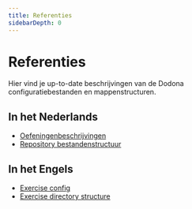 ```yaml
---
title: Referenties
sidebarDepth: 0
---
```

# Referenties

Hier vind je up-to-date beschrijvingen van de Dodona configuratiebestanden en mappenstructuren.

## In het Nederlands
* [Oefeningenbeschrijvingen](exercise-description)
* [Repository bestandenstructuur](repository-directory-structure)

## In het Engels
* [Exercise config](exercise-config)
* [Exercise directory structure](exercise-directory-structure)
